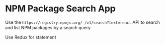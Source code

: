 # NPM Package Search App

Use the `https://registry.npmjs.org/-/v1/search?text=react` API to search and list NPM packages
by a search query

Use Redux for statement
